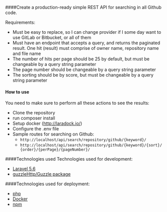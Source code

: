 ####Create a production-ready simple REST API for searching in all Github code.

Requirements:
- Must be easy to replace, so I can change provider if I some day want to use GitLab or Bitbucket, or all of them
- Must have an endpoint that accepts a query, and returns the paginated result. One hit (result) must comprise of owner name, repository name and file name
- The number of hits per page should be 25 by default, but must be changeable by a query string parameter
- The page number should be changeable by a query string parameter
- The sorting should be by score, but must be changeable by a query string parameter

#### How to use
You need to make sure to perform all these actions to see the results:

- Clone the repository
- run composer install
- Setup docker (http://laradock.io/)
- Configure the .env file
- Sample routes for searching on Github:
  - `http://localhost/api/search/repository/github/{keyword}/`
  - `http://localhost/api/search/repository/github/{keyword}/{sort}/{order}/{perPage}/{pageNumber}/`

####Technologies used
Technologies used for development:

- [Laravel 5.6](https://laravel.com/)
- [guzzleHttp/Guzzle package](https://packagist.org/packages/guzzlehttp/guzzle)

####Technologies used for deployment:

- [php]()
- [Docker](http://laradock.io/)
- [npm](https://www.npmjs.com/)

